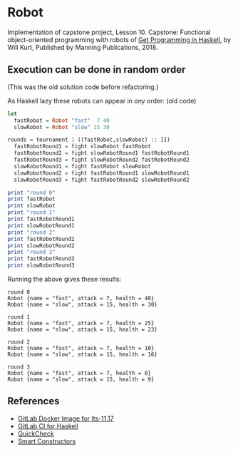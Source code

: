 # Robot

Implementation of capstone project, Lesson 10. Capstone: Functional
object-oriented programming with robots of [Get Programming in
Haskell](https://www.manning.com/books/get-programming-with-haskell), by Will
Kurt, Published by Manning Publications, 2018.

## Execution can be done in random order

(This was the old solution code before refactoring.)

As Haskell lazy these robots can appear in *any* order: (old code)

```haskell
let
  fastRobot = Robot "fast"  7 40
  slowRobot = Robot "slow" 15 30

rounds = tournament 1 ((fastRobot,slowRobot) :: [])
  fastRobotRound1 = fight slowRobot fastRobot
  fastRobotRound2 = fight slowRobotRound1 fastRobotRound1
  fastRobotRound3 = fight slowRobotRound2 fastRobotRound2
  slowRobotRound1 = fight fastRobot slowRobot
  slowRobotRound2 = fight fastRobotRound1 slowRobotRound1
  slowRobotRound3 = fight fastRobotRound2 slowRobotRound2

print "round 0"
print fastRobot
print slowRobot
print "round 1"
print fastRobotRound1
print slowRobotRound1
print "round 2"
print fastRobotRound2
print slowRobotRound2
print "round 3"
print fastRobotRound3
print slowRobotRound3
```

Running the above gives these results:

```text
round 0
Robot {name = "fast", attack = 7, health = 40}
Robot {name = "slow", attack = 15, health = 30}

round 1
Robot {name = "fast", attack = 7, health = 25}
Robot {name = "slow", attack = 15, health = 23}

round 2
Robot {name = "fast", attack = 7, health = 10}
Robot {name = "slow", attack = 15, health = 16}

round 3
Robot {name = "fast", attack = 7, health = 0}
Robot {name = "slow", attack = 15, health = 9}
```

## References

* [GitLab Docker Image for lts-11.17](https://hub.docker.com/r/fpco/stack-build/tags/)
* [GitLab CI for Haskell](https://vadosware.io/post/zero-to-continuous-integrated-testing-a-haskell-project-with-gitlab)
* [QuickCheck](https://begriffs.com/posts/2017-01-14-design-use-quickcheck.html)
* [Smart Constructors](https://wiki.haskell.org/Smart_constructors)

